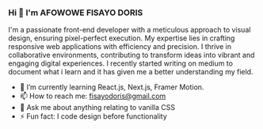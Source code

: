 ### Hi 👋 I'm AFOWOWE FISAYO DORIS
I'm a passionate front-end developer with a meticulous approach to visual design, ensuring pixel-perfect execution. My expertise lies in crafting responsive web applications with efficiency and precision. I thrive in collaborative environments, contributing to transform ideas into vibrant and engaging digital experiences. I recently started writing on medium to document what i learn and it has given me a better understanding my field.






- 🌱 I’m currently learning React.js, Next.js, Framer Motion.
- 📫 How to reach me: fisayodoris@gmail.com
-  💬 Ask me about anything relating to vanilla CSS
- ⚡ Fun fact: I code design before functionality

<!--
**fee-sah-yor/fee-sah-yor** is a ✨ _special_ ✨ repository because its `README.md` (this file) appears on your GitHub profile.

Here are some ideas to get you started:

- 🔭 I’m currently working on a nextjs landing page
- 🌱 I’m currently learning react.js.
- 👯 I’m looking to collaborate on ...
- 💬 Ask me about ...
- 
- ⚡ Fun fact:I crochet when i'm bored.
-->
